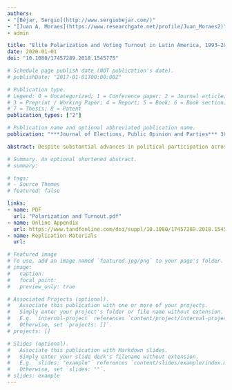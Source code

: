 ```yaml
---
authors:
- "[Béjar, Sergio](http://www.sergiobejar.com/)"
- "[Juan A. Moraes](https://www.researchgate.net/profile/Juan_Moraes2)"
- admin

title: "Elite Polarization and Voting Turnout in Latin America, 1993–2010" 
date: 2020-01-01
doi: "10.1080/17457289.2018.1545775"

# Schedule page publish date (NOT publication's date).
# publishDate: "2017-01-01T00:00:00Z"

# Publication type.
# Legend: 0 = Uncategorized; 1 = Conference paper; 2 = Journal article;
# 3 = Preprint / Working Paper; 4 = Report; 5 = Book; 6 = Book section;
# 7 = Thesis; 8 = Patent
publication_types: ["2"]

# Publication name and optional abbreviated publication name.
publication: "***Journal of Elections, Public Opinion and Parties*** 30(1): 1–21"

abstract: Despite substantial advances in political participation across Latin America, relevant data from the region reveals an important cross-national and temporal variation in voter turnout. Unlike existing region-specific explanations of voter turnout, but in line with research on advanced democracies, we show here that actual electoral mobilization in Latin America is linked to the ideological and programmatic shifts experienced by political elites since the 1990s. Specifically, we first suggest that by setting clear programmatic stances and differentiation polarization allows voters to better understand the costs and benefits of turning out to vote. When more public policy is at stake, elections become more consequential, and thus voters are more likely to turnout. Second, polarization facilitates the formation of party brands that structure the policy preferences of voters, easing their mobilization to the polls. Our results, using elite survey data and electoral turnout for eighteen Latin American countries during the 1993–2010 period, provide strong statistical support for the elite polarization-turnout hypothesis and remain robust to different specifications of the model. Substantially, an increase in one standard deviation in elite polarization increases turnout – measured as a percentage of registered voters – by about 7 percentage points. This effect increases to 9 percentage points when turnout is measured as a percentage of the voting age population.

# Summary. An optional shortened abstract.
# summary: 

# tags:
# - Source Themes
# featured: false

links:
- name: PDF
  url: "Polarization and Turnout.pdf"
- name: Online Appendix
  url: https://www.tandfonline.com/doi/suppl/10.1080/17457289.2018.1545775?scroll=top
- name: Replication Materials
  url: 

# Featured image
# To use, add an image named `featured.jpg/png` to your page's folder. 
# image:
#   caption: 
#   focal_point: 
#   preview_only: true

# Associated Projects (optional).
#   Associate this publication with one or more of your projects.
#   Simply enter your project's folder or file name without extension.
#   E.g. `internal-project` references `content/project/internal-project/index.md`.
#   Otherwise, set `projects: []`.
# projects: []

# Slides (optional).
#   Associate this publication with Markdown slides.
#   Simply enter your slide deck's filename without extension.
#   E.g. `slides: "example"` references `content/slides/example/index.md`.
#   Otherwise, set `slides: ""`.
# slides: example
---
```

